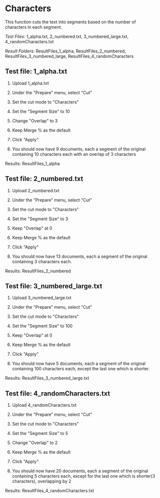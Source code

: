# Characters

This function cuts the text into segments based on the number of characters in each segment.

*Test Files:*  1_alpha.txt, 2_numbered.txt, 3_numbered_large.txt, 
4_randomCharacters.txt  

*Result Folders:*  ResultFiles_1_alpha, ResultFiles_2_numbered, 
ResultFiles_3_numbered_large, ResultFiles_4_randomCharacters


## Test file: 1_alpha.txt

1. Upload 1_alpha.txt

2. Under the "Prepare" menu, select "Cut"

3. Set the cut mode to "Characters"

4. Set the "Segment Size" to 10

5. Change "Overlap" to 3 

6. Keep Merge % as the default

7. Click "Apply"

8. You should now have 9 documents, each a segment of the original containing 10 characters
each with an overlap of 3 characters

Results: ResultFiles_1_alpha

## Test file: 2_numbered.txt

1. Upload 2_numbered.txt

2. Under the "Prepare" menu, select "Cut"

3. Set the cut mode to "Characters"

4. Set the "Segment Size" to 3

5. Keep "Overlap" at 0

6. Keep Merge % as the default

7. Click "Apply"

8. You should now have 13 documents, each a segment of the original containing 3 characters each.

Results: ResultFiles_2_numbered

## Test file: 3_numbered_large.txt

1. Upload 3_numbered_large.txt

2. Under the "Prepare" menu, select "Cut"

3. Set the cut mode to "Characters"

4. Set the "Segment Size" to 100

5. Keep "Overlap" at 0

6. Keep Merge % as the default

7. Click "Apply"

8. You should now have 5 documents, each a segment of the original containing 100
 characters each, except the last one which is shorter.

Results: ResultFiles_3_numbered_large.txt

## Test file: 4_randomCharacters.txt

1. Upload 4_randomCharacters.txt

2. Under the "Prepare" menu, select "Cut"

3. Set the cut mode to "Characters"

4. Set the "Segment Size" to 5

5. Change "Overlap" to 2

6. Keep Merge % as the default

7. Click "Apply"

8. You should now have 20 documents, each a segment of the original containing 5
 characters each, except for the last one which is shorter(3 characters), overlapping by 2

Results: ResultFiles_4_randomCharacters.txt
